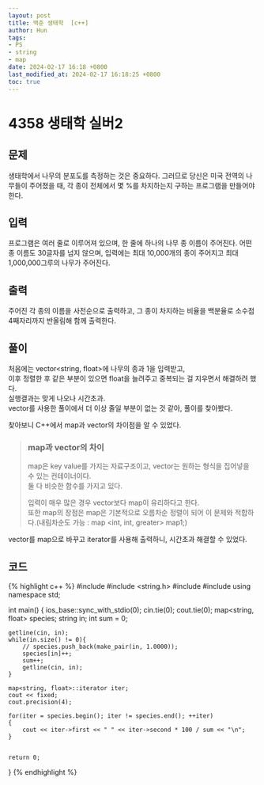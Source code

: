 ```yaml
---
layout: post
title: 백준 생태학  [c++]
author: Hun
tags:
- PS
- string
- map
date: 2024-02-17 16:18 +0800
last_modified_at: 2024-02-17 16:18:25 +0800
toc: true
---
```


# 4358 생태학 실버2

## 문제
생태학에서 나무의 분포도를 측정하는 것은 중요하다. 그러므로 당신은 미국 전역의 나무들이 주어졌을 때, 각 종이 전체에서 몇 %를 차지하는지 구하는 프로그램을 만들어야 한다.

## 입력
프로그램은 여러 줄로 이루어져 있으며, 한 줄에 하나의 나무 종 이름이 주어진다. 어떤 종 이름도 30글자를 넘지 않으며, 입력에는 최대 10,000개의 종이 주어지고 최대 1,000,000그루의 나무가 주어진다.

## 출력
주어진 각 종의 이름을 사전순으로 출력하고, 그 종이 차지하는 비율을 백분율로 소수점 4째자리까지 반올림해 함께 출력한다.

## 풀이

처음에는 vector<string, float>에 나무의 종과 1을 입력받고,<br />
이후 정렬한 후 같은 부분이 있으면 float을 늘려주고 중복되는 걸 지우면서 해결하려 했다.<br />
실행결과는 맞게 나오나 시간초과.<br />
vector를 사용한 풀이에서 더 이상 줄일 부분이 없는 것 같아, 풀이를 찾아봤다.<br />

찾아보니 C++에서 map과 vector의 차이점을 알 수 있었다. 

> ### map과 vector의 차이
> map은 key value를 가지는 자료구조이고, vector는 원하는 형식을 집어넣을 수 있는 컨테이너이다.<br />
> 둘 다 비슷한 함수를 가지고 있다.
>
> 입력이 매우 많은 경우 vector보다 map이 유리하다고 한다.<br />
> 또한 map의 장점은 map은 기본적으로 오름차순 정렬이 되어 이 문제와 적합하다.(내림차순도 가능 : map <int, int, greater> map1;)<br />

vector를 map으로 바꾸고 iterator를 사용해 출력하니, 시간초과 해결할 수 있었다.

## 코드
{% highlight c++ %}
#include <iostream>
#include <string.h>
#include <map>
#include <iterator>
using namespace std;

int main()
{
    ios_base::sync_with_stdio(0);
    cin.tie(0);
    cout.tie(0);
    map<string, float> species;
    string in;
    int sum = 0;

    getline(cin, in);
    while(in.size() != 0){
        // species.push_back(make_pair(in, 1.0000));
        species[in]++;
        sum++;
        getline(cin, in);
    }
    
    map<string, float>::iterator iter;
    cout << fixed;
    cout.precision(4);

    for(iter = species.begin(); iter != species.end(); ++iter)
    {
        cout << iter->first << " " << iter->second * 100 / sum << "\n";
    }


    return 0;
}
{% endhighlight %}